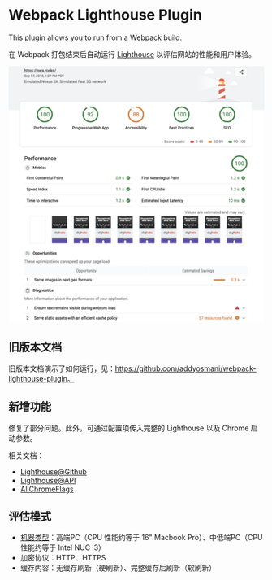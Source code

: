 # Webpack Lighthouse Plugin

This plugin allows you to run  from a Webpack build.

在 Webpack 打包结束后自动运行 [Lighthouse](https://github.com/googlechrome/lighthouse) 以评估网站的性能和用户体验。

![](./assets/2021-01-07-18-21-36.png)

## 旧版本文档

旧版本文档演示了如何运行，见：https://github.com/addyosmani/webpack-lighthouse-plugin。

## 新增功能

修复了部分问题。此外，可通过配置项传入完整的 Lighthouse 以及 Chrome 启动参数。

相关文档：

* [Lighthouse@Github](https://github.com/GoogleChrome/lighthouse)
* [Lighthouse@API](https://github.com/GoogleChrome/lighthouse/blob/master/docs/configuration.md)
* [AllChromeFlags](https://peter.sh/experiments/chromium-command-line-switches)

## 评估模式

* [机器类型](https://github.com/GoogleChrome/lighthouse/blob/master/docs/throttling.md#benchmarking-cpu-power)：高端PC（CPU 性能约等于 16" Macbook Pro）、中低端PC（CPU 性能约等于 Intel NUC i3）
* 加密协议：HTTP、HTTPS
* 缓存内容：无缓存刷新（硬刷新）、完整缓存后刷新（软刷新）
